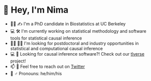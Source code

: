 # :wave: Hey, I'm Nima

- :man_student: :writing_hand: I'm a PhD candidate in Biostatistics at UC
  Berkeley
- :computer: :hammer_and_wrench: I'm currently working on statistical
  methodology and software tools for statistical causal inference
- :man_technologist: :man_scientist: I'm looking for postdoctoral and industry
  opportunities in statistical and computational causal inference
- :computer: :toolbox: Looking for causal inference software?! Check out our
  [tlverse](https://github.com/tlverse) project!
- :mailbox: :speech_balloon: Feel free to reach out on
  [Twitter](https://twitter.com/nshejazi)
- :bust_in_silhouette: :male_sign: Pronouns: he/him/his
